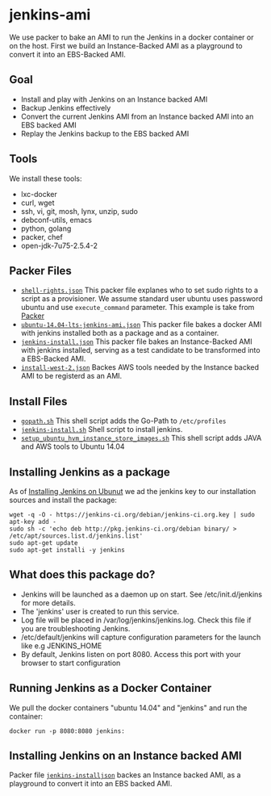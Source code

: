 # jenkins-ami
We use packer to bake an AMI to run the Jenkins in a docker container or on the host. 
First we build an Instance-Backed AMI as a playground to convert it into an EBS-Backed AMI.

## Goal
+ Install and play with Jenkins on an Instance backed AMI
+ Backup Jenkins effectively
+ Convert the current Jenkins AMI from an Instance backed AMI into an EBS backed AMI
+ Replay the Jenkins backup to the EBS backed AMI

## Tools
We install these tools:
 + lxc-docker
 + curl, wget
 + ssh, vi, git, mosh, lynx, unzip, sudo
 + debconf-utils, emacs
 + python, golang
 + packer, chef
 + open-jdk-7u75-2.5.4-2 


## Packer Files
 + [`shell-rights.json`](shell-rights.json) This packer file explanes who to set sudo rights to a script as a provisioner.
We assume standard user ubuntu uses password ubuntu and use `execute_command` parameter.
This example is take from [Packer](https://www.packer.io/docs/provisioners/shell.html)
 + [`ubuntu-14.04-lts-jenkins-ami.json`](ubuntu-14.04-lts-jenkins-ami.json) This packer file bakes a docker AMI with jenkins installed both as a package and as a container.
 + [`jenkins-install.json`](jenkins-install.json) This packer file bakes an Instance-Backed AMI with jenkins installed, serving as a test candidate to be transformed into a EBS-Backed AMI.
 + [`install-west-2.json`](install-west-2.json)  Backes AWS tools needed by the Instance backed AMI to be registerd as an AMI.

## Install Files
 + [`gopath.sh`](gopath.sh) This shell script adds the Go-Path to `/etc/profiles`
 + [`jenkins-install.sh`](jenkins-install.sh) Shell script to install jenkins.
 + [`setup_ubuntu_hvm_instance_store_images.sh`](setup_ubuntu_hvm_instance_store_images.sh) This shell script adds JAVA and AWS tools to Ubuntu 14.04

## Installing Jenkins as a package
As of [Installing Jenkins on Ubunut](https://wiki.jenkins-ci.org/display/JENKINS/Installing+Jenkins+on+Ubuntu) 
we ad the jenkins key to our installation sources and install the package:
```
wget -q -O - https://jenkins-ci.org/debian/jenkins-ci.org.key | sudo apt-key add -
sudo sh -c 'echo deb http://pkg.jenkins-ci.org/debian binary/ > /etc/apt/sources.list.d/jenkins.list'
sudo apt-get update
sudo apt-get installi -y jenkins
```
## What does this package do?
 + Jenkins will be launched as a daemon up on start. See /etc/init.d/jenkins for more details.
 + The 'jenkins' user is created to run this service.
 + Log file will be placed in /var/log/jenkins/jenkins.log. Check this file if you are troubleshooting Jenkins.
 + /etc/default/jenkins will capture configuration parameters for the launch like e.g JENKINS_HOME
 + By default, Jenkins listen on port 8080. Access this port with your browser to start configuration

## Running Jenkins as a Docker Container
We pull the docker containers "ubuntu 14.04" and "jenkins" and run the container:
```
docker run -p 8080:8080 jenkins:
```
## Installing Jenkins on an Instance backed AMI
Packer file [`jenkins-installjson`](jenkins-install.json) backes an Instance backed AMI, as a playground to convert it into an EBS backed AMI.
